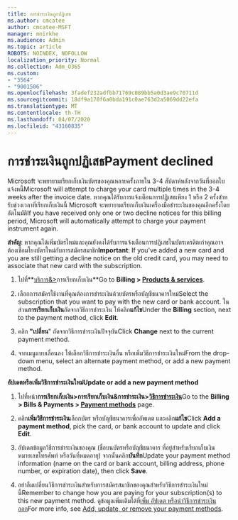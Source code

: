 ```yaml
---
title: การชําระเงินถูกปฏิเสธ
ms.author: cmcatee
author: cmcatee-MSFT
manager: mnirkhe
ms.audience: Admin
ms.topic: article
ROBOTS: NOINDEX, NOFOLLOW
localization_priority: Normal
ms.collection: Adm_O365
ms.custom:
- "3564"
- "9001506"
ms.openlocfilehash: 3fadef232adfbb71769c089bb5a0d3ae9c70711d
ms.sourcegitcommit: 18df9a170f6a0bda191c0ae763d2a5069dd22efa
ms.translationtype: MT
ms.contentlocale: th-TH
ms.lasthandoff: 04/07/2020
ms.locfileid: "43160835"
---
```

# <a name="payment-declined"></a><span data-ttu-id="fdd49-102">การชําระเงินถูกปฏิเสธ</span><span class="sxs-lookup"><span data-stu-id="fdd49-102">Payment declined</span></span>

<span data-ttu-id="fdd49-103">Microsoft จะพยายามเรียกเก็บเงินบัตรของคุณหลายครั้งภายใน 3-4 สัปดาห์หลังจากวันที่ออกใบแจ้งหนี้</span><span class="sxs-lookup"><span data-stu-id="fdd49-103">Microsoft will attempt to charge your card multiple times in the 3-4 weeks after the invoice date.</span></span>  <span data-ttu-id="fdd49-104">หากคุณได้รับการแจ้งเตือนการปฏิเสธเพียง 1 หรือ 2 ครั้งสําหรับช่วงเวลาที่เรียกเก็บเงินนี้ Microsoft จะพยายามเรียกเก็บเงินเครื่องมือชําระเงินของคุณอีกครั้งโดยอัตโนมัติ</span><span class="sxs-lookup"><span data-stu-id="fdd49-104">If you have received only one or two decline notices for this billing period, Microsoft will automatically attempt to charge your payment instrument again.</span></span>  

<span data-ttu-id="fdd49-105">**สําคัญ**: หากคุณได้เพิ่มบัตรใหม่และคุณยังคงได้รับการแจ้งเตือนการปฏิเสธในบัตรเครดิตเก่าคุณอาจต้องเชื่อมโยงบัตรใหม่กับการสมัครสมาชิก</span><span class="sxs-lookup"><span data-stu-id="fdd49-105">**Important**: If you've added a new card and you are still getting a decline notice on the old credit card, you may need to associate that new card with the subscription.</span></span>

1. <span data-ttu-id="fdd49-106">ไปที่**[บริการ&>](https://go.microsoft.com/fwlink/p/?linkid=842054)การเรียกเก็บเงิน**</span><span class="sxs-lookup"><span data-stu-id="fdd49-106">Go to **Billing > [Products & services](https://go.microsoft.com/fwlink/p/?linkid=842054)**.</span></span>

2. <span data-ttu-id="fdd49-107">เลือกการสมัครใช้งานที่คุณต้องการชําระเงินด้วยบัตรหรือบัญชีธนาคารใหม่</span><span class="sxs-lookup"><span data-stu-id="fdd49-107">Select the subscription that you want to pay with the new card or bank account.</span></span> <span data-ttu-id="fdd49-108">ในส่วน**การเรียกเก็บเงิน**ถัดจากวิธีการชําระเงิน ให้คลิก**แก้ไข**</span><span class="sxs-lookup"><span data-stu-id="fdd49-108">Under the **Billing** section, next to the payment method, click **Edit**.</span></span>

3. <span data-ttu-id="fdd49-109">คลิก **"เปลี่ยน**" ถัดจากวิธีการชําระเงินปัจจุบัน</span><span class="sxs-lookup"><span data-stu-id="fdd49-109">Click **Change** next to the current payment method.</span></span>

4. <span data-ttu-id="fdd49-110">จากเมนูแบบเลื่อนลง ให้เลือกวิธีการชําระเงินอื่น หรือเพิ่มวิธีการชําระเงินใหม่</span><span class="sxs-lookup"><span data-stu-id="fdd49-110">From the drop-down menu, select an alternate payment method, or add a new payment method.</span></span>

<span data-ttu-id="fdd49-111">**อัปเดตหรือเพิ่มวิธีการชําระเงินใหม่**</span><span class="sxs-lookup"><span data-stu-id="fdd49-111">**Update or add a new payment method**</span></span>

1. <span data-ttu-id="fdd49-112">ไปที่หน้า**การเรียกเก็บเงิน>การเรียกเก็บเงิน&การชําระเงิน>[วิธีการชําระเงิน](https://go.microsoft.com/fwlink/p/?linkid=2018806)**</span><span class="sxs-lookup"><span data-stu-id="fdd49-112">Go to the **Billing > Bills & Payments > [Payment methods](https://go.microsoft.com/fwlink/p/?linkid=2018806)** page.</span></span>

2. <span data-ttu-id="fdd49-113">คลิก**เพิ่มวิธีการชําระเงิน**เลือกบัตร หรือบัญชีธนาคารเพื่ออัพเดต และคลิก**แก้ไข**</span><span class="sxs-lookup"><span data-stu-id="fdd49-113">Click **Add a payment method**, pick the card, or bank account to update and click **Edit**.</span></span>

3. <span data-ttu-id="fdd49-114">อัปเดตข้อมูลวิธีการชําระเงินของคุณ (ชื่อบนบัตรหรือบัญชีธนาคาร ที่อยู่สําหรับเรียกเก็บเงิน หมายเลขโทรศัพท์ หรือวันที่หมดอายุ) จากนั้นคลิก**บันทึก**</span><span class="sxs-lookup"><span data-stu-id="fdd49-114">Update your payment method information (name on the card or bank account, billing address, phone number, or expiration date), then click **Save**.</span></span>

4. <span data-ttu-id="fdd49-115">อย่าลืมเปลี่ยนวิธีการชําระเงินสําหรับการสมัครสมาชิกของคุณสําหรับวิธีการชําระเงินใหม่นี้</span><span class="sxs-lookup"><span data-stu-id="fdd49-115">Remember to change how you are paying for your subscription(s) to this new payment method.</span></span> <span data-ttu-id="fdd49-116">ดูข้อมูลเพิ่มเติมได้ที่[เพิ่ม อัปเดต หรือนําวิธีการชําระเงินออก](https://go.microsoft.com/fwlink/?linkid=2118133)</span><span class="sxs-lookup"><span data-stu-id="fdd49-116">For more info, see [Add, update, or remove your payment methods](https://go.microsoft.com/fwlink/?linkid=2118133).</span></span> 
